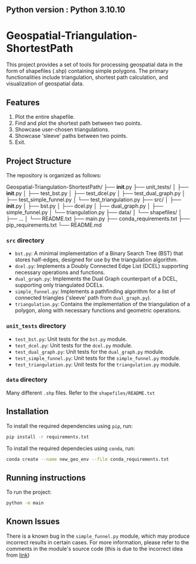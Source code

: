 Python version : Python 3.10.10
---------------------------------------------------------------------------------------

# Geospatial-Triangulation-ShortestPath

This project provides a set of tools for processing geospatial data in the form of shapefiles (.shp) containing simple polygons. The primary functionalities include triangulation, shortest path calculation, and visualization of geospatial data.

## Features

1. Plot the entire shapefile.
2. Find and plot the shortest path between two points.
3. Showcase user-chosen triangulations.
4. Showcase 'sleeve' paths between two points.
5. Exit.

## Project Structure

The repository is organized as follows:

Geospatial-Triangulation-ShortestPath/
├── __init__.py
├── unit_tests/
│   ├── __init__.py
│   ├── test_bst.py
│   ├── test_dcel.py
│   ├── test_dual_graph.py
│   ├── test_simple_funnel.py
│   └── test_triangulation.py
├── src/
│   ├── __init__.py
│   ├── bst.py
│   ├── dcel.py
│   ├── dual_graph.py
│   ├── simple_funnel.py
│   └── triangulation.py
├── data/
│   └── shapefiles/
│       ├── ...
│       └── README.txt
├── main.py
├── conda_requirements.txt
├── pip_requirements.txt
└── README.md
  
### `src` directory

- `bst.py`: A minimal implementation of a Binary Search Tree (BST) that stores half-edges, designed for use by the triangulation algorithm.
- `dcel.py`: Implements a Doubly Connected Edge List (DCEL) supporting necessary operations and functions.
- `dual_graph.py`: Implements the Dual Graph counterpart of a DCEL, supporting only triangulated DCELs.
- `simple_funnel.py`: Implements a pathfinding algorithm for a list of connected triangles ('sleeve' path from `dual_graph.py`).
- `triangulation.py`: Contains the implementation of the triangulation of a polygon, along with necessary functions and geometric operations.

### `unit_tests` directory

- `test_bst.py`: Unit tests for the `bst.py` module.
- `test_dcel.py`: Unit tests for the `dcel.py` module.
- `test_dual_graph.py`: Unit tests for the `dual_graph.py` module.
- `test_simple_funnel.py`: Unit tests for the `simple_funnel.py` module.
- `test_triangulation.py`: Unit tests for the `triangulation.py` module.

### `data` directory

Many different `.shp` files. Refer to the `shapefiles/README.txt`

## Installation

To install the required dependencies using `pip`, run:

```bash
pip install -r requirements.txt
```

To install the required dependecies using `conda`, run:

```bash
conda create --name new_geo_env --file conda_requirements.txt
```

## Running instructions

To run the project:
```bash
python -m main
```

## Known Issues
There is a known bug in the `simple_funnel.py` module, which may produce incorrect results in certain cases.
For more information, please refer to the comments in the module's source code (this is due to the incorrect 
idea from [link](http://digestingduck.blogspot.com/2010/03/simple-stupid-funnel-algorithm.html))
